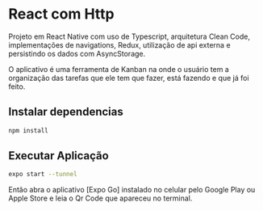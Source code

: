 # React com Http

Projeto em React Native com uso de Typescript, arquitetura Clean Code, implementações de navigations, Redux, utilização de api externa e persistindo os dados com AsyncStorage.

O aplicativo é uma ferramenta de Kanban na onde o usuário tem a organização das tarefas que ele tem que fazer, está fazendo e que já foi feito.


## Instalar dependencias

```sh
npm install
```

## Executar Aplicação

```sh
expo start --tunnel
```

Então abra o aplicativo [Expo Go] instalado no celular pelo Google Play ou Apple Store e leia o Qr Code que apareceu no terminal.

